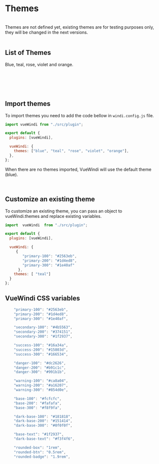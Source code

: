 <script setup>
import { useTheme } from "/.vitepress/theme/composables/theme"
import { WMenu, WButton } from "vue-windi"

const { changeTheme } = useTheme()


</script>

# Themes

<br />

<div class="bg-danger-200/10 rounded-$rounded-btn p-5 text-danger-200">
    Themes are not defined yet, existing themes are for testing purposes only, they will be changed in the next versions.
</div>

<br />

## List of Themes

Blue, teal, rose, violet and orange.

<br />

<WMenu horizontal="md" compact  class="border rounded-$rounded-btn  w-auto !bg-base-200 shadow-0">
<WButton menu-item @click="changeTheme('theme-default')"
><span class="theme-blue rounded-[0.5rem] bg-blue-700 h-10 w-10"></span>
</WButton>
<WButton menu-item @click="changeTheme('theme-teal')"
><span
    class="theme-teal rounded-$rounded-btn bg-teal-700 h-10 w-10"
></span>
</WButton>
<WButton menu-item @click="changeTheme('theme-rose')"
><span
    class="theme-rose rounded-$rounded-btn bg-rose-700 h-10 w-10"
></span>
</WButton>
<WButton menu-item @click="changeTheme('theme-violet')"
><span
    class="theme-violet rounded-$rounded-btn bg-violet-700 h-10 w-10"
></span>
</WButton>
<WButton menu-item @click="changeTheme('theme-orange')"
><span
    class="theme-orange rounded-$rounded-btn bg-orange-700 h-10 w-10"
></span>
</WButton> 
</WMenu>

<br /> <br />

## Import themes

To import themes you need to add the code bellow in <code>windi.config.js</code> file.

```js
import vueWindi from "./src/plugin";

export default {
  plugins: [vueWindi],

  vueWindi: {
    themes: ["blue", "teal", "rose", "violet", "orange"],
  },
};
```

When there are no themes imported, VueWindi will use the default theme (blue).

<br />

## Customize an existing theme

To customize an existing theme, you can pass an object to vueWindi.themes and replace existing variables.

```js
import  vueWindi  from "./src/plugin";

export default {
  plugins: [vueWindi],

  vueWindi: {
     {
        "primary-100": "#2563eb",
        "primary-200": "#1d4ed8",
        "primary-300": "#1e40af"
      },
    themes: [ "teal"]
  }
};

```

## VueWindi CSS variables

```js
    "primary-100": "#2563eb",
    "primary-200": "#1d4ed8",
    "primary-300": "#1e40af",

    "secondary-100": "#4b5563",
    "secondary-200": "#374151",
    "secondary-300": "#1f2937",

    "success-100": "#16a34a",
    "success-200": "#15803d",
    "success-300": "#166534",

    "danger-100": "#dc2626",
    "danger-200": "#b91c1c",
    "danger-300": "#991b1b",

    "warning-100": "#ca8a04",
    "warning-200": "#a16207",
    "warning-300": "#854d0e",

    "base-100": "#fcfcfc",
    "base-200": "#fafafa",
    "base-300": "#f8f9fa",

    "dark-base-100": "#181818",
    "dark-base-200": "#151414",
    "dark-base-300": "#0f0f0f",

    "base-text": "#1f2937",
    "dark-base-text": "#f3f4f6",

    "rounded-box": "1rem",
    "rounded-btn": "0.5rem",
    "rounded-badge": "1.9rem",
```
